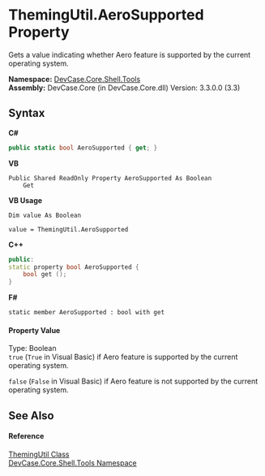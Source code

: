 # ThemingUtil.AeroSupported Property 
 

Gets a value indicating whether Aero feature is supported by the current operating system.

**Namespace:**&nbsp;<a href="N_DevCase_Core_Shell_Tools">DevCase.Core.Shell.Tools</a><br />**Assembly:**&nbsp;DevCase.Core (in DevCase.Core.dll) Version: 3.3.0.0 (3.3)

## Syntax

**C#**<br />
``` C#
public static bool AeroSupported { get; }
```

**VB**<br />
``` VB
Public Shared ReadOnly Property AeroSupported As Boolean
	Get
```

**VB Usage**<br />
``` VB Usage
Dim value As Boolean

value = ThemingUtil.AeroSupported

```

**C++**<br />
``` C++
public:
static property bool AeroSupported {
	bool get ();
}
```

**F#**<br />
``` F#
static member AeroSupported : bool with get

```


#### Property Value
Type: Boolean<br />`true` (`True` in Visual Basic) if Aero feature is supported by the current operating system. 

`false` (`False` in Visual Basic) if Aero feature is not supported by the current operating system.

## See Also


#### Reference
<a href="T_DevCase_Core_Shell_Tools_ThemingUtil">ThemingUtil Class</a><br /><a href="N_DevCase_Core_Shell_Tools">DevCase.Core.Shell.Tools Namespace</a><br />
